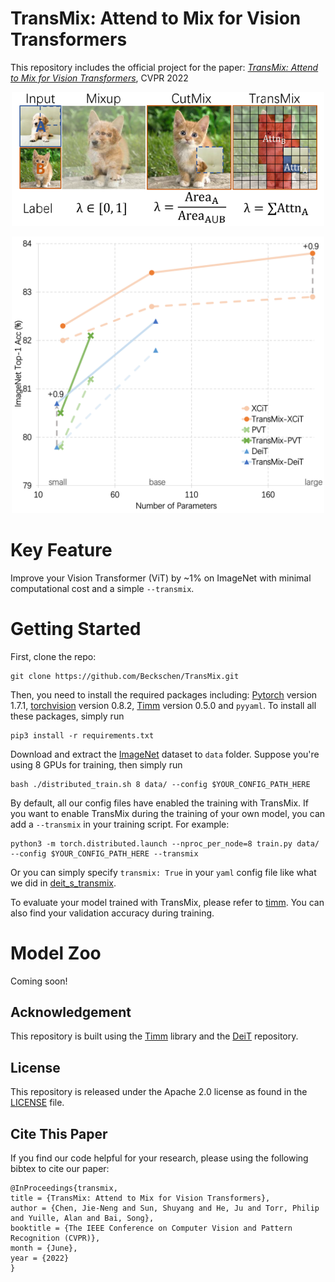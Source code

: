 # TransMix: Attend to Mix for Vision Transformers

This repository includes the official project for the paper: [*TransMix: Attend to Mix for Vision Transformers*](https://arxiv.org/abs/2111.09833), CVPR 2022

<p align="center">
  <img src="./pic1.png" width="500">
</p>

<p align="center">
  <img src="./pic2.png" width="500">
</p>

# Key Feature

Improve your Vision Transformer (ViT) by ~1% on ImageNet with minimal computational cost and a simple ```--transmix```.

# Getting Started

First, clone the repo:
```shell
git clone https://github.com/Beckschen/TransMix.git
```

Then, you need to install the required packages including: [Pytorch](https://pytorch.org/) version 1.7.1,
[torchvision](https://pytorch.org/vision/stable/index.html) version 0.8.2,
[Timm](https://github.com/rwightman/pytorch-image-models) version 0.5.0
and ```pyyaml```. To install all these packages, simply run
```
pip3 install -r requirements.txt
```

Download and extract the [ImageNet](https://imagenet.stanford.edu/) dataset to ```data``` folder. Suppose you're using
8 GPUs for training, then simply run 
```shell
bash ./distributed_train.sh 8 data/ --config $YOUR_CONFIG_PATH_HERE
```

By default, all our config files have enabled the training with TransMix.
If you want to enable TransMix during the training of your own model,
you can add a ```--transmix``` in your training script. For example:
```shell
python3 -m torch.distributed.launch --nproc_per_node=8 train.py data/ --config $YOUR_CONFIG_PATH_HERE --transmix
```

Or you can simply specify ```transmix: True``` in your ```yaml``` config file like what we did in [deit_s_transmix](configs/deit_s_transmix.yaml).

To evaluate your model trained with TransMix, please refer to [timm](https://github.com/rwightman/pytorch-image-models#train-validation-inference-scripts).
You can also find your validation accuracy during training.

# Model Zoo

Coming soon!

## Acknowledgement 
This repository is built using the [Timm](https://github.com/rwightman/pytorch-image-models) library and 
the [DeiT](https://github.com/facebookresearch/deit) repository.

## License
This repository is released under the Apache 2.0 license as found in the [LICENSE](LICENSE) file.

## Cite This Paper
If you find our code helpful for your research, please using the following bibtex to cite our paper:

```
@InProceedings{transmix,
title = {TransMix: Attend to Mix for Vision Transformers},
author = {Chen, Jie-Neng and Sun, Shuyang and He, Ju and Torr, Philip and Yuille, Alan and Bai, Song},
booktitle = {The IEEE Conference on Computer Vision and Pattern Recognition (CVPR)},
month = {June},
year = {2022}
}
```